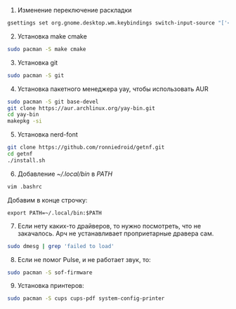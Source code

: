 1. Изменение переключение раскладки
```bash
gsettings set org.gnome.desktop.wm.keybindings switch-input-source "['<Alt>Shift_L']"
```
2. Установка make cmake
```bash
sudo pacman -S make cmake
```

3. Установка git
```bash
sudo pacman -S git
```

4. Установка пакетного менеджера yay, чтобы использовать AUR

```bash
sudo pacman -S git base-devel
git clone https://aur.archlinux.org/yay-bin.git
cd yay-bin
makepkg -si
```

5. Установка nerd-font
```bash
git clone https://github.com/ronniedroid/getnf.git
cd getnf
./install.sh
```


6. Добавление _~/.local/bin_ в _PATH_
```bash
vim .bashrc
```

Добавим в конце строчку:
```
export PATH=~/.local/bin:$PATH
```

7.  Если нету каких-то драйверов, то нужно посмотреть, что не закачалось. Арч не устанавливает проприетарные дравера сам.
```bash
sudo dmesg | grep 'failed to load'  
```

8. Если не помог Pulse, и не работает звук, то:
```bash
sudo pacman -S sof-firmware
```

9. Установка принтеров:
```bash
sudo pacman -S cups cups-pdf system-config-printer
```